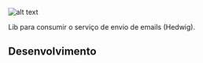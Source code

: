 ![alt text](https://i.imgur.com/9ipQed5.png)

Lib para consumir o serviço de envio de emails (Hedwig).

## Desenvolvimento

